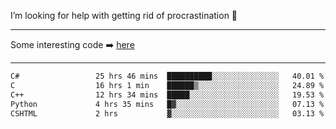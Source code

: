 I’m looking for help with getting rid of procrastination 🤔

-----

Some interesting code :arrow_right: [here](https://github.com/zhen8838/playground)

-----

<!--START_SECTION:waka-->

```txt
C#                 25 hrs 46 mins  ██████████░░░░░░░░░░░░░░░   40.01 %
C                  16 hrs 1 min    ██████▒░░░░░░░░░░░░░░░░░░   24.89 %
C++                12 hrs 34 mins  █████░░░░░░░░░░░░░░░░░░░░   19.53 %
Python             4 hrs 35 mins   █▓░░░░░░░░░░░░░░░░░░░░░░░   07.13 %
CSHTML             2 hrs           ▓░░░░░░░░░░░░░░░░░░░░░░░░   03.13 %
```

<!--END_SECTION:waka-->

<!--
**zhen8838/zhen8838** is a ✨ _special_ ✨ repository because its `README.md` (this file) appears on your GitHub profile.

Here are some ideas to get you started:

- 🔭 I’m currently working on ...
- 🌱 I’m currently learning ...
- 👯 I’m looking to collaborate on ...
 ...
- 💬 Ask me about ...
- 📫 How to reach me: ...
- 😄 Pronouns: ...
- ⚡ Fun fact: ...
-->
